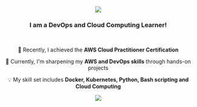 <h1 align="center">
    <img src="https://readme-typing-svg.herokuapp.com/?font=Righteous&size=35&center=true&vCenter=true&width=550&height=70&duration=4500&lines=Welcome+to+my+profile!+👋;+My+name+is+Guilherme+Gonçalves!;" />
</h1>

<h3 align="center">I am a DevOps and Cloud Computing Learner!</h3>

<br/>

<div align="center">
 
 🎯 Recently, I achieved the **AWS Cloud Practitioner Certification**
 
 📘 Currently, I'm sharpening my **AWS and DevOps skills** through hands-on projects

 💡 My skill set includes **Docker, Kubernetes, Python, Bash scripting and Cloud Computing**

 </div>

<div align="center"> 
  <a href="https://www.linkedin.com/in/guifgon" >
    <img src="https://img.shields.io/badge/LinkedIn-0077B5?style=for-the-badge&logo=linkedin&logoColor=white" target="_blank" />
  </a>
</div>
